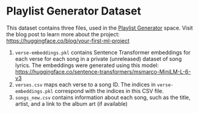 # Playlist Generator Dataset

This dataset contains three files, used in the [Playlist Generator](https://huggingface.co/spaces/NimaBoscarino/playlist-generator) space. Visit the blog post to learn more about the project: https://huggingface.co/blog/your-first-ml-project

1. `verse-embeddings.pkl` contains Sentence Transformer embeddings for each verse for each song in a private (unreleased) dataset of song lyrics. The embeddings were generated using this model: https://huggingface.co/sentence-transformers/msmarco-MiniLM-L-6-v3
2. `verses.csv` maps each verse to a song ID. The indices in `verse-embeddings.pkl` correspond with the indices in this CSV file.
3. `songs_new.csv` contains information about each song, such as the title, artist, and a link to the album art (if available)